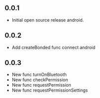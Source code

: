 ## 0.0.1

* Initial open source release android.

## 0.0.2

* Add createBonded func connect android

## 0.0.3

* New func turnOnBluetooth
* New func checkPermission
* New func requestPermission
* New func requestPermissionSettings
